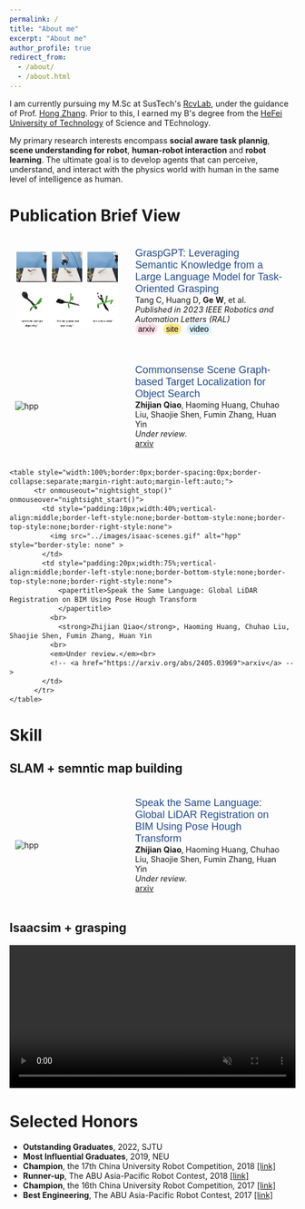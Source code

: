 ```yaml
---
permalink: /
title: "About me"
excerpt: "About me"
author_profile: true
redirect_from: 
  - /about/
  - /about.html
---
```


I am currently pursuing my M.Sc at SusTech's [RcvLab](https://rcvlab.eee.sustech.edu.cn/), under the guidance of Prof. [Hong Zhang](https://faculty.sustech.edu.cn/?tagid=zhangh33&iscss=1&snapid=1&orderby=date&go=2&lang=en). Prior to this, I earned my B's degree from the [HeFei University of Technology](http://irmv.sjtu.edu.cn/) of Science and TEchnology.

My primary research interests encompass **social aware task plannig**, **scene understanding for robot**, **human-robot interaction** and **robot learning**. The ultimate goal is to develop agents that can perceive, understand, and interact with the physics world with human in the same level of intelligence as human.

<!-- If you have any good ideas or cooperation intentions, please feel free to contact me at 12232112@mail.sustech.edu.cn :) -->
  

Publication Brief View
======
<html>

<style>
  .custom-link {
    background-color: #e0e0e0; /* Light grey background */
    border-radius: 20px; /* Rounded corners */
    padding: 2px 5px; /* Padding around the text */
    color: #000; /* Text color */
    text-decoration: none; /* Remove underline */
    font-family: Arial, sans-serif; /* Font style */
    font-size: 14px; /* Font size */
    margin-right: 6px; /* Space between buttons */
  }

  .custom-link.arxiv {
    background-color: #ffdde8; /* Color for arxiv */
  }

  .custom-link.web {
    background-color: #ffe88b; /* Color for web */
  }

  .custom-link.video {
    background-color: #d8f2ff; /* Color for web */
  }

  .custom-link:hover {
    opacity: 0.8; /* Slightly fade on hover */
  }

  papertitle {
    font-size: 18px; /* Increased font size */
    color: #224b8d;
    font-weight: inherit; /* Optional: make it bold */
    font-family: Arial, sans-serif; /* Apply a font family */
  }
.page {
  padding-right: 6% !important; /* 强制优先应用此样式 */
}

</style>

<table style="width:100%;border:0px;border-spacing:0px;border-collapse:separate;margin-right:auto;margin-left:auto;">
  <tr onmouseout="nightsight_stop()" onmouseover="nightsight_start()">
    <td style="padding:10px;width:40%;vertical-align:middle;border-left-style:none;border-bottom-style:none;border-top-style:none;border-right-style:none">
      <img src="../images/graspGPT.gif" alt="hpp" style="border-style: none">
    </td>
    <td style="padding:20px;width:75%;vertical-align:middle;border-left-style:none;border-bottom-style:none;border-top-style:none;border-right-style:none">
      <papertitle>GraspGPT: Leveraging Semantic Knowledge from a Large Language Model for Task-Oriented Grasping</papertitle>
      <br>
      Tang C, Huang D, <strong>Ge W</strong>, et al.
      <br>
      <em>Published in 2023 IEEE Robotics and Automation Letters (RAL)</em><br>
      <a href="https://arxiv.org/abs/2307.13204" class="custom-link arxiv">arxiv</a>
      <a href="https://sites.google.com/view/graspgpt/" class="custom-link web">site</a>
      <a href="https://www.youtube.com/watch?v=qq0DMdHRw1E" class="custom-link video">video</a>
    </td>
  </tr>
</table>



  <table style="width:100%;border:0px;border-spacing:0px;border-collapse:separate;margin-right:auto;margin-left:auto;">
        <tr onmouseout="nightsight_stop()" onmouseover="nightsight_start()">
          <td style="padding:10px;width:40%;vertical-align:middle;border-left-style:none;border-bottom-style:none;border-top-style:none;border-right-style:none">
            <img src="../images/CSG-gif.gif" alt="hpp" style="border-style: none" >
          </td>
          <td style="padding:20px;width:75%;vertical-align:middle;border-left-style:none;border-bottom-style:none;border-top-style:none;border-right-style:none">
              <papertitle>Commonsense Scene Graph-based Target Localization for Object Search</papertitle>
            <br>
              <strong>Zhijian Qiao</strong>, Haoming Huang, Chuhao Liu, Shaojie Shen, Fumin Zhang, Huan Yin
            <br>
            <em>Under review.</em><br>
            <a href="https://arxiv.org/abs/2405.03969">arxiv</a>
          </td>
        </tr>
  </table>

    <table style="width:100%;border:0px;border-spacing:0px;border-collapse:separate;margin-right:auto;margin-left:auto;">
          <tr onmouseout="nightsight_stop()" onmouseover="nightsight_start()">
            <td style="padding:10px;width:40%;vertical-align:middle;border-left-style:none;border-bottom-style:none;border-top-style:none;border-right-style:none">
              <img src="../images/isaac-scenes.gif" alt="hpp" style="border-style: none" >
            </td>
            <td style="padding:20px;width:75%;vertical-align:middle;border-left-style:none;border-bottom-style:none;border-top-style:none;border-right-style:none">
                <papertitle>Speak the Same Language: Global LiDAR Registration on BIM Using Pose Hough Transform
                </papertitle>
              <br>
                <strong>Zhijian Qiao</strong>, Haoming Huang, Chuhao Liu, Shaojie Shen, Fumin Zhang, Huan Yin
              <br>
              <em>Under review.</em><br>
              <!-- <a href="https://arxiv.org/abs/2405.03969">arxiv</a> -->
            </td>
          </tr>
    </table>
</html>


Skill
======
## SLAM + semntic map building

<html>
    <table style="width:100%;border:0px;border-spacing:0px;border-collapse:separate;margin-right:auto;margin-left:auto;">
          <tr onmouseout="nightsight_stop()" onmouseover="nightsight_start()">
            <td style="padding:10px;width:40%;vertical-align:middle;border-left-style:none;border-bottom-style:none;border-top-style:none;border-right-style:none">
              <img src="../images/CSG-gif.gif" alt="hpp" style="border-style: none" >
            </td>
            <td style="padding:20px;width:75%;vertical-align:middle;border-left-style:none;border-bottom-style:none;border-top-style:none;border-right-style:none">
                <papertitle>Speak the Same Language: Global LiDAR Registration on BIM Using Pose Hough Transform
                </papertitle>
              <br>
                <strong>Zhijian Qiao</strong>, Haoming Huang, Chuhao Liu, Shaojie Shen, Fumin Zhang, Huan Yin
              <br>
              <em>Under review.</em><br>
              <a href="https://arxiv.org/abs/2405.03969">arxiv</a>
            </td>
          </tr>
    </table>
</html>

## Isaacsim + grasping

<video src="../images/isaac.mp4" style="width:100%; height:auto;" controls autoplay loop muted playsinline></video>




Selected Honors
======
* **Outstanding Graduates**, 2022, SJTU
* **Most Influential Graduates**, 2019, NEU
* **Champion**, the 17th China University Robot Competition, 2018 [[link]](http://www.cnrobocon.net/#/)
* **Runner-up**, The ABU Asia-Pacific Robot Contest, 2018 [[link]](https://en.wikipedia.org/wiki/ABU_Robocon)
* **Champion**, the 16th China University Robot Competition, 2017 [[link]](http://www.cnrobocon.net/#/)
* **Best Engineering**, The ABU Asia-Pacific Robot Contest, 2017 [[link]](http://www.aburobocon.net/)

